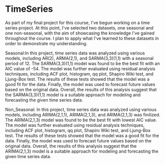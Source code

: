 # TimeSeries
As part of my final project for this course, I've begun working on a time series project. At this point, I've selected two datasets, one seasonal and one non-seasonal, with the aim of showcasing the knowledge I've gained throughout the course. I plan to apply what I've learned to these datasets in order to demonstrate my understanding.


Seasonal:In this project, time series data was analyzed using various models, including AR(2), ARMA(2,1), and SARMA(3,3)(1,1) with a seasonal period of 12. The SARMA(3,3)(1,1) model was found to be the best fit with an AIC value of -54. The model was further evaluated using residual analysis techniques, including ACF plot, histogram, qq plot, Shapiro Wiki test, and Ljung-Box test. The results of these tests showed that the model was a good fit for the data. Finally, the model was used to forecast future values based on the original data. Overall, the results of this analysis suggest that the SARMA(3,3)(1,1) model is a suitable approach for modeling and forecasting the given time series data.


Non_Seasonal: In this project, time series data was analyzed using various models, including ARIMA(2,1,1), ARIMA(2,1,3), and ARIMA(2,1,3) was finilized. The ARIMA(2,1,3) model was found to be the best fit with lowest AIC value. The model was further evaluated using residual analysis techniques, including ACF plot, histogram, qq plot, Shapiro Wiki test, and Ljung-Box test. The results of these tests showed that the model was a good fit for the data. Finally, the model was used to forecast future values based on the original data. Overall, the results of this analysis suggest that the ARIMA(2,1,3) model is a suitable approach for modeling and forecasting the given time series data.
